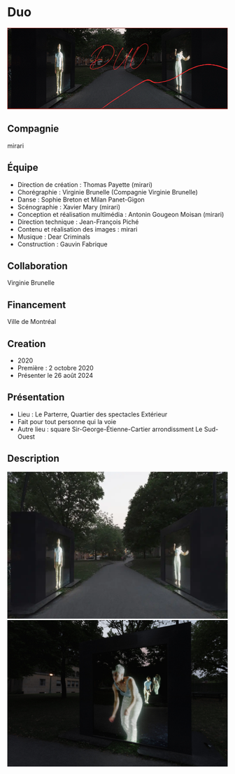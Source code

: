 # Duo

![Photo de l'instalation](medias/images/cap-1.PNG)

## Compagnie
mirari

## Équipe
* Direction de création : Thomas Payette (mirari)
* Chorégraphie : Virginie Brunelle (Compagnie Virginie Brunelle)
* Danse : Sophie Breton et Milan Panet-Gigon
* Scénographie : Xavier Mary (mirari)
* Conception et réalisation multimédia : Antonin Gougeon Moisan (mirari)
* Direction technique : Jean-François Piché
* Contenu et réalisation des images : mirari
* Musique : Dear Criminals
* Construction : Gauvin Fabrique

## Collaboration
Virginie Brunelle

## Financement
Ville de Montréal

## Creation
* 2020
* Première : 2 octobre 2020
* Présenter le 26 août 2024

## Présentation
* Lieu : Le Parterre, Quartier des spectacles
Extérieur
* Fait pour tout personne qui la voie
* Autre lieu : square Sir-George-Étienne-Cartier arrondissment Le Sud-Ouest

## Description

![image de l'installation](medias/images/mirari_DUO_credit_Julia_Marois_01.webp)
![image de L'installation 2](medias/images/DUOO_Julia-Marois05-scaled.jpg)
